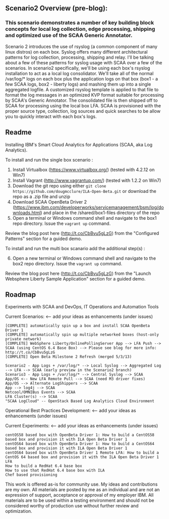 ## Scenario2 Overview (pre-blog):

### This scenario demonstrates a number of key building block concepts for local log collection, edge processing, shipping and optimized use of the SCAA Generic Annotator.

Scenario 2 introduces the use of rsyslog (a common component of many linux distros) on each box. Syslog offers many different architectural patterns for log collection, processing, shipping and relay. I'll be talking about a few of these patterns for syslog usage with SCAA over a few of the scenarios. In scenario2 specifically, we'll be using each box's rsyslog installation to act as a local log consolidator. We'll take all of the normal /var/log/* logs on each box plus the application logs on that box (box1 - a few SCAA logs, box2 - liberty logs) and mashing them up into a single aggregated logfile. A customized rsyslog template is applied to that file to format the log messages in an optimized KVP format suitable for processing by SCAA's Generic Annotator. The consolidated file is then shipped off to SCAA for processing using the local box LFA. SCAA is provisioned with the proper source type, collection, log sources and quick searches to be allow you to quickly interact with each box's logs.

Readme
--------------------
Installing IBM's Smart Cloud Analytics for Applications (SCAA, aka Log Analytics).  

To install and run the single box scenario :

1. Install Virtualbox (https://www.virtualbox.org/) (tested with 4.2.12 on Win7)
2. Install Vagrant (http://www.vagrantup.com/) (tested with 1.2.2 on Win7)
3. Download the git repo using either ```git clone https://github.com/dougmcclure/ILA-Open-Beta.git``` or download the repo as a .zip file and unzip
4. Download SCAA OpenBeta Driver 2 (https://www.ibm.com/developerworks/servicemanagement/bsm/log/downloads.html) and place in the /shared/box1-files directory of the repo
5. Open a terminal or Windows command shell and navigate to the box1 repo directory. Issue the ```vagrant up``` command.

Review the blog post here (http://t.co/CbBvu5gLzG) from the "Configured Patterns" section for a guided demo.

To install and run the multi box scanario add the additional step(s) :

6. Open a new terminal or Windows command shell and navigate to the box2 repo directory. Issue the ```vagrant up``` command.

Review the blog post here (http://t.co/CbBvu5gLzG) from the "Launch Websphere Liberty Sample Application" section for a guided demo.





Roadmap
------------
Experiments with SCAA and DevOps, IT Operations and Automation Tools

Current Scenarios: <-- add your ideas as enhancements (under issues)

    [COMPLETE] automatically spin up a box and install SCAA OpenBeta Driver 1
    [COMPLETE] automatically spin up multiple networked boxes (host-only private network)
    [COMPLETE] WebSphere Liberty/OnlinePollingServer App --> LFA Push --> SCAA (using CentOS 6.4 Base Box) --> Please see blog for more info: http://t.co/CbBvu5gLzG
    [COMPLETE] Open Beta Milestone 2 Refresh (merged 5/3/13)
    
    Scenario2 - App Logs + /var/log/* --> Local Syslog --> Aggregated Log --> LFA --> SCAA (early preview in the Scenario2 branch)
    Scenario3 - App Logs + /var/log/* --> Central Syslog --> SCAA
    App/OS <-- New LFA Remote Pull --> SCAA (need M3 driver fixes)
    App/OS --> Alternate LogShippers --> SCAA
    App --> log4j --> SCAA
    Netcool/OMNIBus Events --> SCAA
    LFA Cluster(s) --> SCAA
    "SCAA LogCloud" -- OpenStack Based Log Analytics Cloud Environment

Operational Best Practices Development: <-- add your ideas as enhancements (under issues)

Current Experiments: <-- add your ideas as enhancements (under issues)

    centOS58 based box with OpenBeta Driver 1: How to build a CentOS58 based box and provision it with ILA Open Beta Driver 1
    centOS64 based box with OpenBeta Driver 1: How to build a CentOS64 based box and provision it with ILA Open Beta Driver 1
    centOS64 based box with OpenBeta Driver 1 Remote LFA: How to build a CentOS 64 based box and provision it with the ILA Open Beta Driver 1 LFA
    How to build a RedHat 6.4 base box
    How to use that RedHat 6.4 base box with ILA
    Chef based provisioning

This work is offered as-is for community use. My ideas and contributions are my own. All materials are posted by me as an individual and are not an expression of support, acceptance or approval of my employer IBM. All materials are to be used within a testing environment and should not be considered worthy of production use without further review and optimization.
